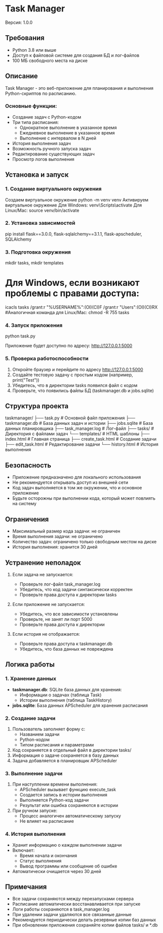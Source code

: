 # Task Manager

Версия: 1.0.0

## Требования
- Python 3.8 или выше
- Доступ к файловой системе для создания БД и лог-файлов
- 100 МБ свободного места на диске

## Описание
Task Manager - это веб-приложение для планирования и выполнения Python-скриптов по расписанию. 

### Основные функции:
- Создание задач с Python-кодом
- Три типа расписания:
  - Однократное выполнение в указанное время
  - Ежедневное выполнение в указанное время
  - Выполнение с интервалом в N дней
- История выполнения задач
- Возможность ручного запуска задач
- Редактирование существующих задач
- Просмотр логов выполнения

## Установка и запуск

### 1. Создание виртуального окружения
Создаем виртуальное окружение
python -m venv venv
Активируем виртуальное окружение
Для Windows:
venv\Scripts\activate
Для Linux/Mac:
source venv/bin/activate

### 2. Установка зависимостей
pip install flask==3.0.0, flask-sqlalchemy==3.1.1, flask-apscheduler, SQLAlchemy

### 3. Подготовка окружения
mkdir tasks, mkdir templates

# Для Windows, если возникают проблемы с правами доступа:
icacls tasks /grant:r "%USERNAME%":(OI)(CI)F /grant:r "Users":(OI)(CI)RX
#Аналогичная команда для Linux/Mac:
chmod -R 755 tasks


### 4. Запуск приложения
python task.py

Приложение будет доступно по адресу: http://127.0.0.1:5000

### 5. Проверка работоспособности
1. Откройте браузер и перейдите по адресу http://127.0.0.1:5000
2. Создайте тестовую задачу с простым кодом (например, print("Test"))
3. Убедитесь, что в директории tasks появился файл с кодом
4. Проверьте, что появились файлы БД (taskmanager.db и jobs.sqlite)

## Структура проекта
taskmanager/
├── task.py                # Основной файл приложения
├── taskmanager.db         # База данных задач и истории
├── jobs.sqlite            # База данных планировщика
├── task_manager.log       # Лог-файл
├── tasks/                 # Директория с файлами задач
└── templates/             # HTML шаблоны
    ├── index.html         # Главная страница
    ├── create_task.html   # Создание задачи
    ├── edit_task.html     # Редактирование задачи
    └── history.html       # История выполнения

## Безопасность
- Приложение предназначено для локального использования
- Не рекомендуется открывать доступ из внешней сети
- Код задач выполняется в том же окружении, что и основное приложение
- Будьте осторожны при выполнении кода, который может повлиять на систему

## Ограничения
- Максимальный размер кода задачи: не ограничен
- Время выполнения задачи: не ограничено
- Количество задач: ограничено только свободным местом на диске
- История выполнения: хранится 30 дней

## Устранение неполадок
1. Если задача не запускается:
   - Проверьте лог-файл task_manager.log
   - Убедитесь, что код задачи синтаксически корректен
   - Проверьте права доступа к директории tasks

2. Если приложение не запускается:
   - Убедитесь, что все зависимости установлены
   - Проверьте, не занят ли порт 5000
   - Проверьте права доступа к директории

3. Если история не отображается:
   - Проверьте права доступа к taskmanager.db
   - Убедитесь, что база данных не повреждена

## Логика работы

### 1. Хранение данных
- **taskmanager.db**: SQLite база данных для хранения:
  - Информации о задачах (таблица Task)
  - Истории выполнения (таблица TaskHistory)
- **jobs.sqlite**: База данных APScheduler для хранения расписания

### 2. Создание задачи
1. Пользователь заполняет форму с:
   - Названием задачи
   - Python-кодом
   - Типом расписания и параметрами
2. Код сохраняется в отдельный файл в директории tasks/
3. Информация о задаче сохраняется в базу данных
4. Задача добавляется в планировщик APScheduler

### 3. Выполнение задачи
1. При наступлении времени выполнения:
   - APScheduler вызывает функцию execute_task
   - Создается запись в истории выполнения
   - Выполняется Python-код задачи
   - Результат или ошибка сохраняются в истории
2. При ручном запуске:
   - Процесс аналогичен автоматическому запуску
   - Не влияет на расписание

### 4. История выполнения
- Хранит информацию о каждом выполнении задачи
- Включает:
  - Время начала и окончания
  - Статус выполнения
  - Вывод программы или сообщение об ошибке
- Автоматически очищается через 30 дней

## Примечания
- Все задачи сохраняются между перезапусками сервера
- Расписание автоматически восстанавливается при запуске
- Логи работы сохраняются в task_manager.log
- При удалении задачи удаляются все связанные данные
- Рекомендуется периодически делать резервные копии баз данных
- При обновлении приложения сохраняйте копии файлов tasks/ и *.db